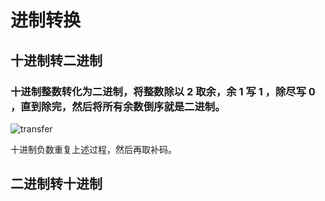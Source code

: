 # 进制转换
## 十进制转二进制
### 十进制整数转化为二进制，将整数除以 2 取余，余 1 写 1 ，除尽写 0 ，直到除完，然后将所有余数倒序就是二进制。
<img :src="$withBase('/base-on-requirement/transfer.png')" alt="transfer">

十进制负数重复上述过程，然后再取补码。

## 二进制转十进制
